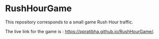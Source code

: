 # RushHourGame

This repository corresponds to a small game Rush Hour traffic.

The live link for the game is : https://ppratibha.github.io/RushHourGame/.
